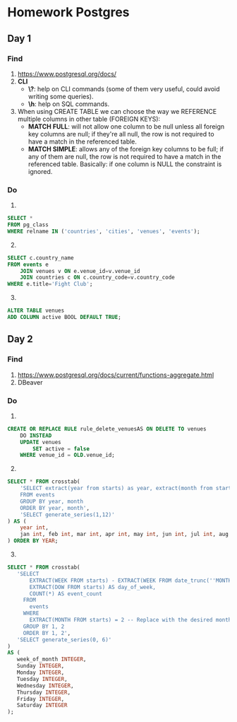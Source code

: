 # Homework Postgres

## Day 1

### Find

1. <https://www.postgresql.org/docs/>
2. **CLI**  
    - **\\?**: help on CLI commands (some of them very useful, could avoid writing some queries).
    - **\h**: help on SQL commands.
3. When using CREATE TABLE we can choose the way we REFERENCE multiple columns in other table (FOREIGN KEYS):  
    - **MATCH FULL**: will not allow one column to be null unless all foreign key columns are null; if they're all null, the row is not required to have a match in the referenced table.  
    - **MATCH SIMPLE**: allows any of the foreign key columns to be full; if any of them are null, the row is not required to have a match in the referenced table. Basically: if one column is NULL the constraint is ignored.  

### Do

1.

```sql
SELECT *
FROM pg_class
WHERE relname IN ('countries', 'cities', 'venues', 'events');
```

2.

```sql
SELECT c.country_name
FROM events e
    JOIN venues v ON e.venue_id=v.venue_id
    JOIN countries c ON c.country_code=v.country_code
WHERE e.title='Fight Club';
```

3.

```sql
ALTER TABLE venues
ADD COLUMN active BOOL DEFAULT TRUE;
```

## Day 2

### Find

1. https://www.postgresql.org/docs/current/functions-aggregate.html
2. DBeaver

### Do

1.

```sql
CREATE OR REPLACE RULE rule_delete_venuesAS ON DELETE TO venues
    DO INSTEAD
    UPDATE venues
        SET active = false
    WHERE venue_id = OLD.venue_id;
```

2.

```sql
SELECT * FROM crosstab(
    'SELECT extract(year from starts) as year, extract(month from starts) as month, count(*)
    FROM events
    GROUP BY year, month
    ORDER BY year, month',
    'SELECT generate_series(1,12)'
) AS (
    year int,
    jan int, feb int, mar int, apr int, may int, jun int, jul int, aug int, sep int, oct int, nov int, dec int
) ORDER BY YEAR;
```

3.

```sql
SELECT * FROM crosstab(
   'SELECT
       EXTRACT(WEEK FROM starts) - EXTRACT(WEEK FROM date_trunc(''MONTH'', starts)) + 1 AS week_of_month,
       EXTRACT(DOW FROM starts) AS day_of_week,
       COUNT(*) AS event_count
     FROM
       events
     WHERE
       EXTRACT(MONTH FROM starts) = 2 -- Replace with the desired month
     GROUP BY 1, 2
     ORDER BY 1, 2',
   'SELECT generate_series(0, 6)'
) 
AS (
   week_of_month INTEGER,
   Sunday INTEGER,
   Monday INTEGER,
   Tuesday INTEGER,
   Wednesday INTEGER,
   Thursday INTEGER,
   Friday INTEGER,
   Saturday INTEGER
);
```
